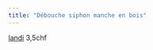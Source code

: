 ```yaml
---
title: "Débouche siphon manche en bois"
---
```


[landi](notes/utilisateurs/fournisseurs/landi.md) 3,5chf